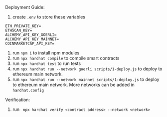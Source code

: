 Deployment Guide:

1. create `.env` to store these variables
```
ETH_PRIVATE_KEY=
ETHSCAN_KEY=
ALCHEMY_API_KEY_GOERLI=
ALCHEMY_API_KEY_MAINNET=
COINMARKETCAP_API_KEY=
```
1. run `npm i` to install npm modules
1. run `npx hardhat compile` to compile smart contracts
1. run `npx hardhat test` to run tests
1. run `npx hardhat run --network goerli scripts/1-deploy.js` to deploy to ethereum main network.
1. run `npx hardhat run --network mainnet scripts/1-deploy.js` to deploy to ethereum main network. More networks can be added in `hardhat.config`

Verification:
1. run ` npx hardhat verify <contract address> --network <network>`
